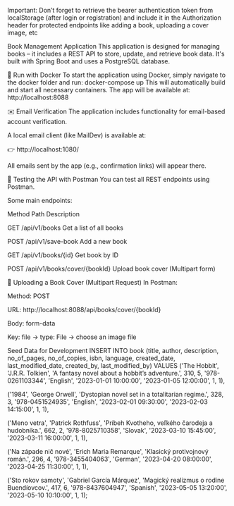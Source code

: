 Important: Don’t forget to retrieve the bearer authentication token from localStorage (after login or registration) and include it in the Authorization header for protected endpoints like adding a book, uploading a cover image, etc

Book Management Application This application is designed for managing books – it includes a REST API to store, update, and retrieve book data. It's built with Spring Boot and uses a PostgreSQL database.

🐳 Run with Docker
To start the application using Docker, simply navigate to the docker folder and run:
docker-compose up
This will automatically build and start all necessary containers. The app will be available at: http://localhost:8088

✉️ Email Verification The application includes functionality for email-based account verification.

A local email client (like MailDev) is available at:

👉 http://localhost:1080/

All emails sent by the app (e.g., confirmation links) will appear there.

🧪 Testing the API with Postman You can test all REST endpoints using Postman.

Some main endpoints:

Method Path Description

GET /api/v1/books Get a list of all books

POST /api/v1/save-book Add a new book

GET /api/v1/books/{id} Get book by ID

POST /api/v1/books/cover/{bookId} Upload book cover (Multipart form)

📸 Uploading a Book Cover (Multipart Request) In Postman:

Method: POST

URL: http://localhost:8088/api/books/cover/{bookId}

Body: form-data

Key: file → type: File → choose an image file

Seed Data for Development INSERT INTO book (title, author, description, no_of_pages, no_of_copies, isbn, language, created_date, last_modified_date, created_by, last_modified_by) VALUES ('The Hobbit', 'J.R.R. Tolkien', 'A fantasy novel about a hobbit’s adventure.', 310, 5, '978-0261103344', 'English', '2023-01-01 10:00:00', '2023-01-05 12:00:00', 1, 1),

('1984', 'George Orwell', 'Dystopian novel set in a totalitarian regime.', 328, 3, '978-0451524935', 'English', '2023-02-01 09:30:00', '2023-02-03 14:15:00', 1, 1),

('Meno vetra', 'Patrick Rothfuss', 'Príbeh Kvotheho, veľkého čarodeja a hudobníka.', 662, 2, '978-8025710358', 'Slovak', '2023-03-10 15:45:00', '2023-03-11 16:00:00', 1, 1),

('Na západe nič nové', 'Erich Maria Remarque', 'Klasický protivojnový román.', 296, 4, '978-3455404063', 'German', '2023-04-20 08:00:00', '2023-04-25 11:30:00', 1, 1),

('Sto rokov samoty', 'Gabriel García Márquez', 'Magický realizmus o rodine Buendíovcov.', 417, 6, '978-8437604947', 'Spanish', '2023-05-05 13:20:00', '2023-05-10 10:10:00', 1, 1);
